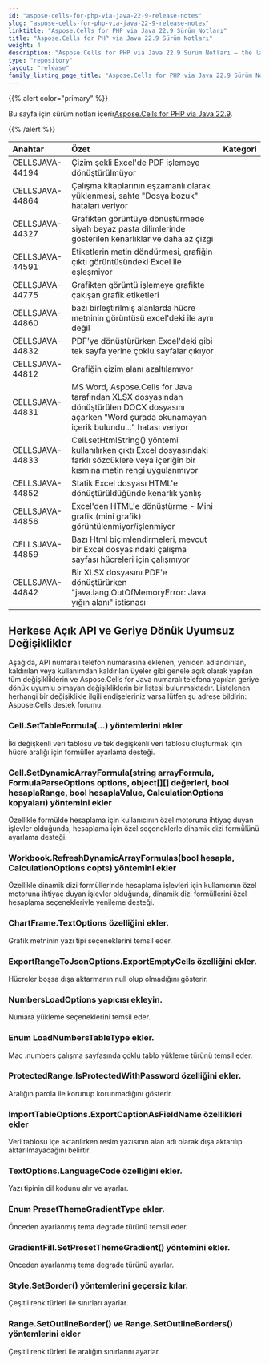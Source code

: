 ```yaml
---
id: "aspose-cells-for-php-via-java-22-9-release-notes"
slug: "aspose-cells-for-php-via-java-22-9-release-notes"
linktitle: "Aspose.Cells for PHP via Java 22.9 Sürüm Notları"
title: "Aspose.Cells for PHP via Java 22.9 Sürüm Notları"
weight: 4
description: "Aspose.Cells for PHP via Java 22.9 Sürüm Notları – the latest updates and fixes."
type: "repository"
layout: "release"
family_listing_page_title: "Aspose.Cells for PHP via Java 22.9 Sürüm Notları"
---
```

{{% alert color="primary" %}}

 Bu sayfa için sürüm notları içerir[Aspose.Cells for PHP via Java 22.9](https://releases.aspose.com/cells/php/new-releases/aspose.cells-for-php-via-java-22.9/).

{{% /alert %}}

|**Anahtar**|**Özet**|**Kategori**|
|:- |:- |:- |
|CELLSJAVA-44194|Çizim şekli Excel'de PDF işlemeye dönüştürülmüyor|
|CELLSJAVA-44864|Çalışma kitaplarının eşzamanlı olarak yüklenmesi, sahte "Dosya bozuk" hataları veriyor|
|CELLSJAVA-44327|Grafikten görüntüye dönüştürmede siyah beyaz pasta dilimlerinde gösterilen kenarlıklar ve daha az çizgi|
|CELLSJAVA-44591|Etiketlerin metin döndürmesi, grafiğin çıktı görüntüsündeki Excel ile eşleşmiyor|
|CELLSJAVA-44775|Grafikten görüntü işlemeye grafikte çakışan grafik etiketleri|
|CELLSJAVA-44860|bazı birleştirilmiş alanlarda hücre metninin görüntüsü excel'deki ile aynı değil|
|CELLSJAVA-44832|PDF'ye dönüştürürken Excel'deki gibi tek sayfa yerine çoklu sayfalar çıkıyor|
|CELLSJAVA-44812|Grafiğin çizim alanı azaltılamıyor|
|CELLSJAVA-44831|MS Word, Aspose.Cells for Java tarafından XLSX dosyasından dönüştürülen DOCX dosyasını açarken "Word şurada okunamayan içerik bulundu..." hatası veriyor|
|CELLSJAVA-44833|Cell.setHtmlString() yöntemi kullanılırken çıktı Excel dosyasındaki farklı sözcüklere veya içeriğin bir kısmına metin rengi uygulanmıyor|
|CELLSJAVA-44852| Statik Excel dosyası HTML'e dönüştürüldüğünde kenarlık yanlış|
|CELLSJAVA-44856| Excel'den HTML'e dönüştürme - Mini grafik (mini grafik) görüntülenmiyor/işlenmiyor|
|CELLSJAVA-44859|Bazı Html biçimlendirmeleri, mevcut bir Excel dosyasındaki çalışma sayfası hücreleri için çalışmıyor|
|CELLSJAVA-44842|Bir XLSX dosyasını PDF'e dönüştürürken "java.lang.OutOfMemoryError: Java yığın alanı" istisnası|

## **Herkese Açık API ve Geriye Dönük Uyumsuz Değişiklikler**

Aşağıda, API numaralı telefon numarasına eklenen, yeniden adlandırılan, kaldırılan veya kullanımdan kaldırılan üyeler gibi genele açık olarak yapılan tüm değişikliklerin ve Aspose.Cells for Java numaralı telefona yapılan geriye dönük uyumlu olmayan değişikliklerin bir listesi bulunmaktadır. Listelenen herhangi bir değişiklikle ilgili endişeleriniz varsa lütfen şu adrese bildirin: Aspose.Cells destek forumu.

### **Cell.SetTableFormula(...) yöntemlerini ekler**

İki değişkenli veri tablosu ve tek değişkenli veri tablosu oluşturmak için hücre aralığı için formüller ayarlama desteği.

### **Cell.SetDynamicArrayFormula(string arrayFormula, FormulaParseOptions options, object[][] değerleri, bool hesaplaRange, bool hesaplaValue, CalculationOptions kopyaları) yöntemini ekler**

Özellikle formülde hesaplama için kullanıcının özel motoruna ihtiyaç duyan işlevler olduğunda, hesaplama için özel seçeneklerle dinamik dizi formülünü ayarlama desteği.

### **Workbook.RefreshDynamicArrayFormulas(bool hesapla, CalculationOptions copts) yöntemini ekler**

Özellikle dinamik dizi formüllerinde hesaplama işlevleri için kullanıcının özel motoruna ihtiyaç duyan işlevler olduğunda, dinamik dizi formüllerini özel hesaplama seçenekleriyle yenileme desteği.

### **ChartFrame.TextOptions özelliğini ekler.**

Grafik metninin yazı tipi seçeneklerini temsil eder.

### **ExportRangeToJsonOptions.ExportEmptyCells özelliğini ekler.**

Hücreler boşsa dışa aktarmanın null olup olmadığını gösterir.

### **NumbersLoadOptions yapıcısı ekleyin.**

Numara yükleme seçeneklerini temsil eder.

### **Enum LoadNumbersTableType ekler.**

Mac .numbers çalışma sayfasında çoklu tablo yükleme türünü temsil eder.

### **ProtectedRange.IsProtectedWithPassword özelliğini ekler.**

Aralığın parola ile korunup korunmadığını gösterir.

### **ImportTableOptions.ExportCaptionAsFieldName özellikleri ekler**

Veri tablosu içe aktarılırken resim yazısının alan adı olarak dışa aktarılıp aktarılmayacağını belirtir.

### **TextOptions.LanguageCode özelliğini ekler.**

Yazı tipinin dil kodunu alır ve ayarlar.

### **Enum PresetThemeGradientType ekler.**

Önceden ayarlanmış tema degrade türünü temsil eder.

### **GradientFill.SetPresetThemeGradient() yöntemini ekler.**

Önceden ayarlanmış tema degrade türünü ayarlar.

### **Style.SetBorder() yöntemlerini geçersiz kılar.**

Çeşitli renk türleri ile sınırları ayarlar.

### **Range.SetOutlineBorder() ve Range.SetOutlineBorders() yöntemlerini ekler**

Çeşitli renk türleri ile aralığın sınırlarını ayarlar.
